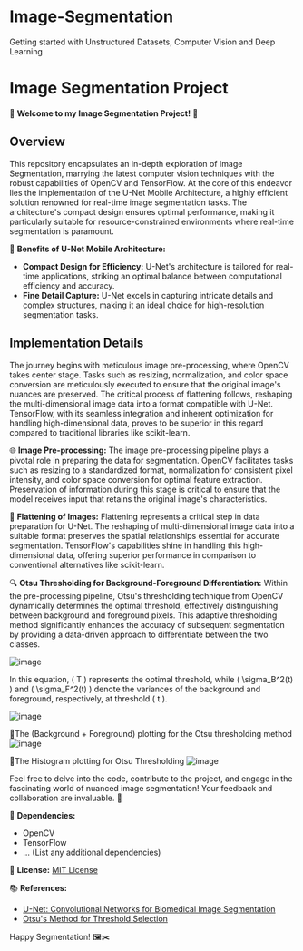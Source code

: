 # Image-Segmentation
Getting started with Unstructured Datasets, Computer Vision and Deep Learning

# Image Segmentation Project

🌟 **Welcome to my Image Segmentation Project!** 🌟

## Overview

This repository encapsulates an in-depth exploration of Image Segmentation, marrying the latest computer vision techniques with the robust capabilities of OpenCV and TensorFlow. At the core of this endeavor lies the implementation of the U-Net Mobile Architecture, a highly efficient solution renowned for real-time image segmentation tasks. The architecture's compact design ensures optimal performance, making it particularly suitable for resource-constrained environments where real-time segmentation is paramount.

🚀 **Benefits of U-Net Mobile Architecture:**
- **Compact Design for Efficiency:** U-Net's architecture is tailored for real-time applications, striking an optimal balance between computational efficiency and accuracy.
- **Fine Detail Capture:** U-Net excels in capturing intricate details and complex structures, making it an ideal choice for high-resolution segmentation tasks.

## Implementation Details

The journey begins with meticulous image pre-processing, where OpenCV takes center stage. Tasks such as resizing, normalization, and color space conversion are meticulously executed to ensure that the original image's nuances are preserved. The critical process of flattening follows, reshaping the multi-dimensional image data into a format compatible with U-Net. TensorFlow, with its seamless integration and inherent optimization for handling high-dimensional data, proves to be superior in this regard compared to traditional libraries like scikit-learn.

🌐 **Image Pre-processing:**
The image pre-processing pipeline plays a pivotal role in preparing the data for segmentation. OpenCV facilitates tasks such as resizing to a standardized format, normalization for consistent pixel intensity, and color space conversion for optimal feature extraction. Preservation of information during this stage is critical to ensure that the model receives input that retains the original image's characteristics.

🔄 **Flattening of Images:**
Flattening represents a critical step in data preparation for U-Net. The reshaping of multi-dimensional image data into a suitable format preserves the spatial relationships essential for accurate segmentation. TensorFlow's capabilities shine in handling this high-dimensional data, offering superior performance in comparison to conventional alternatives like scikit-learn.

🔍 **Otsu Thresholding for Background-Foreground Differentiation:**
Within the pre-processing pipeline, Otsu's thresholding technique from OpenCV dynamically determines the optimal threshold, effectively distinguishing between background and foreground pixels. This adaptive thresholding method significantly enhances the accuracy of subsequent segmentation by providing a data-driven approach to differentiate between the two classes.

![image](https://github.com/soumya1107/Image-Segmentation/assets/64662510/ef7feaa7-7bf4-4c4d-a79b-2f6570132dd9)


In this equation, \( T \) represents the optimal threshold, while \( \sigma_B^2(t) \) and \( \sigma_F^2(t) \) denote the variances of the background and foreground, respectively, at threshold \( t \).

![image](https://github.com/soumya1107/Image-Segmentation/assets/64662510/e9b37733-0773-4c53-982b-9b21f50a966e)


🚀The (Background + Foreground) plotting for the Otsu thresholding method
![image](https://github.com/soumya1107/Image-Segmentation/assets/64662510/d4675a19-578a-4c64-8b98-c71842d63c8f)

🚀The Histogram plotting for Otsu Thresholding
![image](https://github.com/soumya1107/Image-Segmentation/assets/64662510/29265b1f-aee0-4aa4-9f65-72ac85599536)


Feel free to delve into the code, contribute to the project, and engage in the fascinating world of nuanced image segmentation! Your feedback and collaboration are invaluable. 🙌

🔗 **Dependencies:**
- OpenCV
- TensorFlow
- ... (List any additional dependencies)

📄 **License:** [MIT License](LICENSE)

📚 **References:**
- [U-Net: Convolutional Networks for Biomedical Image Segmentation](https://arxiv.org/abs/1505.04597)
- [Otsu's Method for Threshold Selection](https://ieeexplore.ieee.org/document/4310076)

Happy Segmentation! 🖼️✂️
